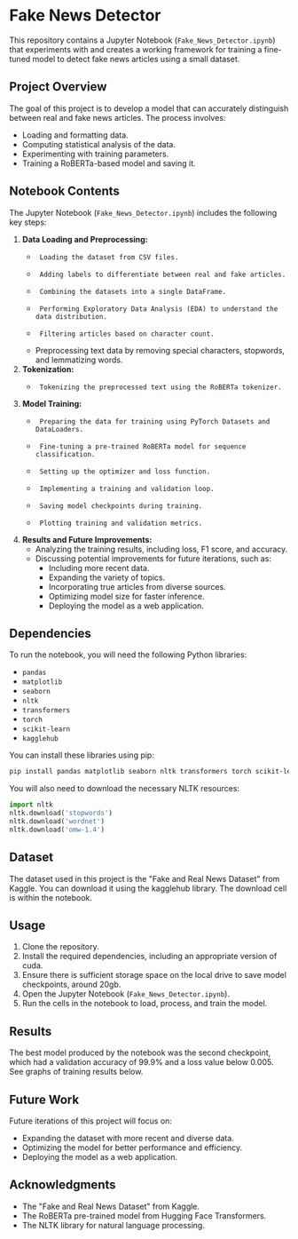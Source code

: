 # Fake News Detector

This repository contains a Jupyter Notebook (`Fake_News_Detector.ipynb`) that experiments with and creates a working framework for training a fine-tuned model to detect fake news articles using a small dataset.

## Project Overview

The goal of this project is to develop a model that can accurately distinguish between real and fake news articles. The process involves:

-   Loading and formatting data.
-   Computing statistical analysis of the data.
-   Experimenting with training parameters.
-   Training a RoBERTa-based model and saving it.

## Notebook Contents

The Jupyter Notebook (`Fake_News_Detector.ipynb`) includes the following key steps:

1.  **Data Loading and Preprocessing:**
    -      Loading the dataset from CSV files.
    -      Adding labels to differentiate between real and fake articles.
    -      Combining the datasets into a single DataFrame.
    -      Performing Exploratory Data Analysis (EDA) to understand the data distribution.
    -      Filtering articles based on character count.
    -   Preprocessing text data by removing special characters, stopwords, and lemmatizing words.
2.  **Tokenization:**
    -      Tokenizing the preprocessed text using the RoBERTa tokenizer.
3.  **Model Training:**
    -      Preparing the data for training using PyTorch Datasets and DataLoaders.
    -      Fine-tuning a pre-trained RoBERTa model for sequence classification.
    -      Setting up the optimizer and loss function.
    -      Implementing a training and validation loop.
    -      Saving model checkpoints during training.
    -      Plotting training and validation metrics.
4.  **Results and Future Improvements:**
    -   Analyzing the training results, including loss, F1 score, and accuracy.
    -   Discussing potential improvements for future iterations, such as:
        -   Including more recent data.
        -   Expanding the variety of topics.
        -   Incorporating true articles from diverse sources.
        -   Optimizing model size for faster inference.
        -   Deploying the model as a web application.

## Dependencies

To run the notebook, you will need the following Python libraries:

-   `pandas`
-   `matplotlib`
-   `seaborn`
-   `nltk`
-   `transformers`
-   `torch`
-   `scikit-learn`
-   `kagglehub`

You can install these libraries using pip:

```bash
pip install pandas matplotlib seaborn nltk transformers torch scikit-learn kagglehub
```

You will also need to download the necessary NLTK resources:

```python
import nltk
nltk.download('stopwords')
nltk.download('wordnet')
nltk.download('omw-1.4')
```

## Dataset

The dataset used in this project is the "Fake and Real News Dataset" from Kaggle. You can download it using the kagglehub library.
The download cell is within the notebook.

## Usage

1.  Clone the repository.
2.  Install the required dependencies, including an appropriate version of cuda.
3.  Ensure there is sufficient storage space on the local drive to save model checkpoints, around 20gb. 
4.  Open the Jupyter Notebook (`Fake_News_Detector.ipynb`).
5.  Run the cells in the notebook to load, process, and train the model.

## Results

The best model produced by the notebook was the second checkpoint, which had a validation accuracy of 99.9% and a loss value below 0.005. See graphs of training results below.

## Future Work

Future iterations of this project will focus on:

-   Expanding the dataset with more recent and diverse data.
-   Optimizing the model for better performance and efficiency.
-   Deploying the model as a web application.

## Acknowledgments

-   The "Fake and Real News Dataset" from Kaggle.
-   The RoBERTa pre-trained model from Hugging Face Transformers.
-   The NLTK library for natural language processing.
